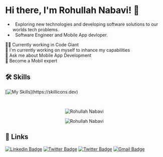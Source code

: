         
 
# Hi there, I'm Rohullah Nabavi! 👋
- &nbsp; Exploring new technologies and developing software solutions to our worlds tech problems.
- &nbsp; Software Engineer and Mobile App devloper.

 
👩‍💻 Currently working in Code Giant <br>
🧠 I'm currently working on myself to inhance my capabilities<br>
💬 Ask me about Mobile App Development<br>
🎯 Become a Mobil expert<br>

 

## 🛠 Skills
  <p align="left">
  
[![My Skills](https://skillicons.dev/icons?i=react,js,ts,flutter,dart,java,html,css,bootstrap,git,github,redux,graphql,aws,)](https://skillicons.dev)
  
  </p>

<br>
<p align="center">
  <img src="https://github-readme-stats.vercel.app/api/top-langs?username=Nabavi2&show_icons=true&locale=en&layout=compact&theme=dark" alt="Rohullah Nabavi" />
</p>
  
<div align="center">
<img src="https://github-readme-stats.vercel.app/api?username=Nabavi2&count_private=true&show_icons=true&locale=en&theme=dark" alt="Rohullah Nabavi" />
</div>

## 🔗 Links
<p align="center">
   
[![Linkedin Badge](https://img.shields.io/badge/-LinkedIn-0e76a8?style=flat-square&logo=Linkedin&logoColor=white)](https://www.linkedin.com/in/rohullah-nabavi)
[![Twitter Badge](https://img.shields.io/badge/-Twitter-00acee?style=flat-square&logo=Twitter&logoColor=white)](https://twitter.com/rohullah-nabavi)
[![Twitter Badge](https://img.shields.io/badge/-Facebook-00acee?style=flat-square&logo=Facebook&logoColor=white)](https://www.facebook.com/rouhullah.nabavi)
[![Gmail Badge](https://img.shields.io/badge/-Gmail-e4405f?style=flat-square&logo=gmail&logoColor=white)](mailto:rohullahnabavi2019@gmail.com) 
  
</p>
<!--
**cdthomp1/cdthomp1** is a ✨ _special_ ✨ repository because its `README.md` (this file) appears on your GitHub profile.


